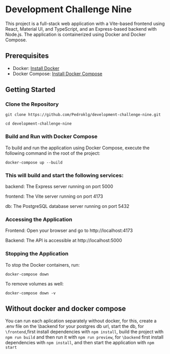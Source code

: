 # Development Challenge Nine

This project is a full-stack web application with a Vite-based frontend using React, Material UI, and TypeScript, and an Express-based backend with Node.js. The application is containerized using Docker and Docker Compose.

## Prerequisites

- Docker: [Install Docker](https://docs.docker.com/get-docker/)
- Docker Compose: [Install Docker Compose](https://docs.docker.com/compose/install/)

## Getting Started

### Clone the Repository

`git clone https://github.com/Pedroklg/development-challenge-nine.git`

`cd development-challenge-nine`

### Build and Run with Docker Compose
To build and run the application using Docker Compose, execute the following command in the root of the project:

`docker-compose up --build`

### This will build and start the following services:

backend: The Express server running on port 5000

frontend: The Vite server running on port 4173

db: The PostgreSQL database server running on port 5432


### Accessing the Application

Frontend: Open your browser and go to http://localhost:4173

Backend: The API is accessible at http://localhost:5000

### Stopping the Application
To stop the Docker containers, run:

`docker-compose down`

To remove volumes as well:

`docker-compose down -v`

## Without docker and docker compose

 You can run each aplication separately without docker, for this, create a .env file on the \backend for your postgres db url, start the db, for `\frontend`,first install dependencies with `npm install`, build the project with `npm run build` and then run it with `npm run preview`, for `\backend` first install dependencies with `npm install`, and then start the application with `npm start`
